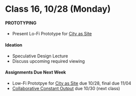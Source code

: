 # Class 16, 10/28 (Monday)


#### PROTOTYPING

 * Present Lo-Fi Prototype for [City as Site](city_as_site.md)
 
#### Ideation

* Speculative Design Lecture
* Discuss upcoming required viewing 
 

 #### Assignments Due Next Week

 * Low-Fi Prototpye for [City as Site](city_as_site.md) due 10/28, final due 11/04 
 * [Collaborative Constant Output](collaborative_output.md) due 10/30 (next class) 
